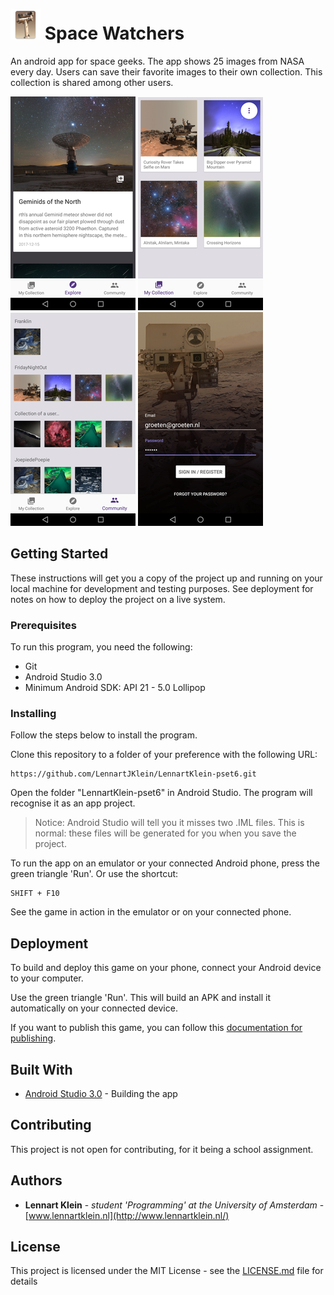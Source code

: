 # ![Space Watchers - icon](/docs/app-icon.png?raw=true "Space Watchers - icon") Space Watchers

An android app for space geeks. The app shows 25 images from NASA every day. Users can save their favorite images to their own collection. This collection is shared among other users.

![Space Watchers - explore](/docs/screenshot-explore.png?raw=true "Space Watchers - explore")
![Space Watchers - collection](/docs/screenshot-collection.png?raw=true "Space Watchers - collection")
![Space Watchers - community](/docs/screenshot-community.png?raw=true "Space Watchers - community")
![Space Watchers - signin](/docs/screenshot-signin.png?raw=true "Space Watchers - signin")

## Getting Started

These instructions will get you a copy of the project up and running on your local machine for development and testing purposes. See deployment for notes on how to deploy the project on a live system.

### Prerequisites

To run this program, you need the following:
* Git
* Android Studio 3.0
* Minimum Android SDK: API 21 - 5.0 Lollipop

### Installing

Follow the steps below to install the program.

Clone this repository to a folder of your preference with the following URL:

```
https://github.com/LennartJKlein/LennartKlein-pset6.git
```

Open the folder "LennartKlein-pset6" in Android Studio. The program will recognise it as an app project.

> Notice: Android Studio will tell you it misses two .IML files. This is normal: these files will be generated for you when you save the project.

To run the app on an emulator or your connected Android phone, press the green triangle 'Run'. Or use the shortcut:

```
SHIFT + F10
```

See the game in action in the emulator or on your connected phone.

## Deployment

To build and deploy this game on your phone, connect your Android device to your computer.

Use the green triangle 'Run'. This will build an APK and install it automatically on your connected device.

If you want to publish this game, you can follow this [documentation for publishing](https://developer.android.com/studio/publish/index.html).

## Built With

* [Android Studio 3.0](https://developer.android.com/studio/index.html) - Building the app

## Contributing

This project is not open for contributing, for it being a school assignment.

## Authors

* **Lennart Klein** - *student 'Programming' at the University of Amsterdam* - [www.lennartklein.nl](http://www.lennartklein.nl/)

## License

This project is licensed under the MIT License - see the [LICENSE.md](LICENSE.md) file for details